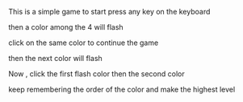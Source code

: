 This is a simple game to start press any key on the keyboard

then a color among the 4 will flash 

click on the same color to continue the game 

then the next color will flash 

Now , click the first flash color then the second color 

keep remembering the order of the color and make the highest level

